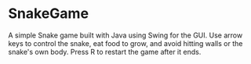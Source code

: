 # SnakeGame
A simple Snake game built with Java using Swing for the GUI. Use arrow keys to control the snake, eat food to grow, and avoid hitting walls or the snake's own body. Press R to restart the game after it ends.
